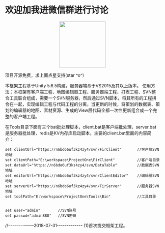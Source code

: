# 欢迎加我进微信群进行讨论

<div align=center><img width="150" height="150" src="https://github.com/HeTingwei/ReadmeLearn/blob/master/avatar1.jpg"/></div>

项目开源免费，求上面点星支持(star ^o^)

本框架工程基于Unity 5.6.5构建，服务器端基于VS2015及其以上版本。
使用方法：本框架有客户端工程、地图编辑器工程、服务器端工程、打表工程、SVN整合工具联合组成，需要一个SVN服务器，然后通过SVN脚本，将其所有的工程拼合在一起，实现编辑工程与代码工程的分离。当更新的时候，将策划的数据表、策划的编辑器的地图、素材资源、生成的View层代码全都一次性更新组合成一个完整的客户端工程。

在Tools目录下面有三个bat批处理脚本，client.bat是客户端批处理，server.bat是服务器批处理，redis是KV内存库启动脚本。主要的client.bat里面的内容简介：

``` 
set clientUrl="https://n6bdo6uf3kz4zy4/svn/FirClient"       //客户端SVN地址
set clientPath="E:\workspace\ProjectOne\FirClient"          //客户端目录
set dataUrl="https://n6bdo6uf3kz4zy4/svn/DataTable"         //数据表SVN地址
set editorUrl="https://n6bdo6uf3kz4zy4/svn/ClientEditor"    //编辑器SVN地址
set serverUrl="https://n6bdo6uf3kz4zy4/svn/FirServer"       //服务器SVN地址
set toolPath="E:\workspace\ProjectOne\Tools\Bin"            //工具目录


set user="admin"        //SVN账号
set passwd="admin888"   //SVN密码
``` 
//-------------2018-07-31-------------
(1)首次提交框架工程。

